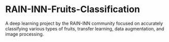 # RAIN-INN-Fruits-Classification
A deep learning project by the RAIN-INN community focused on accurately classifying various types of fruits, transfer learning, data augmentation, and image processing.
